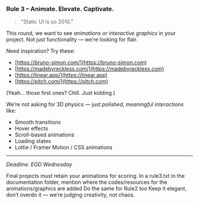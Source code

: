 ###  Rule 3 – Animate. Elevate. Captivate.

> "Static UI is so 2010."

This round, we want to see *animations or interactive graphics* in your project. Not just functionality — we’re looking for flair.

Need inspiration? Try these:

* [https://bruno-simon.com/](https://bruno-simon.com)
* [https://madebyreckless.com/](https://madebyreckless.com)
* [https://linear.app/](https://linear.app)
* [https://pitch.com/](https://pitch.com)

(Yeah... those first ones? Chill. Just kidding.)

We’re not asking for 3D physics — just *polished, meaningful interactions* like:

* Smooth transitions
* Hover effects
* Scroll-based animations
* Loading states
* Lottie / Framer Motion / CSS animations

---

*Deadline: EOD Wednesday*

Final projects must retain your animations for scoring.
In a rule3.txt in the documentation folder, mention where the codes/resources for the animations/graphics are added
Do the same for Rule2 too 
Keep it elegant, don’t overdo it — we’re judging creativity, not chaos.
